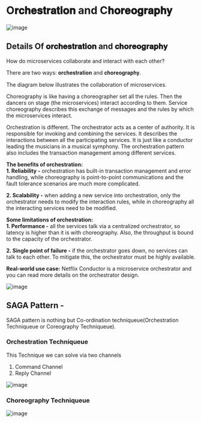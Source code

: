 # O𝐫𝐜𝐡𝐞𝐬𝐭𝐫𝐚𝐭𝐢𝐨𝐧 and C𝐡𝐨𝐫𝐞𝐨𝐠𝐫𝐚𝐩𝐡𝐲

![image](https://user-images.githubusercontent.com/115500959/206921954-3c44c5e0-8e55-458d-a2ca-6841643bb555.png)


## Details Of 𝐨𝐫𝐜𝐡𝐞𝐬𝐭𝐫𝐚𝐭𝐢𝐨𝐧 and 𝐜𝐡𝐨𝐫𝐞𝐨𝐠𝐫𝐚𝐩𝐡𝐲

How do microservices collaborate and interact with each other?

There are two ways: 𝐨𝐫𝐜𝐡𝐞𝐬𝐭𝐫𝐚𝐭𝐢𝐨𝐧 and 𝐜𝐡𝐨𝐫𝐞𝐨𝐠𝐫𝐚𝐩𝐡𝐲.

The diagram below illustrates the collaboration of microservices.

Choreography is like having a choreographer set all the rules. Then the dancers on stage (the microservices) interact according to them. Service choreography describes this exchange of messages and the rules by which the microservices interact.

Orchestration is different. The orchestrator acts as a center of authority. It is responsible for invoking and combining the services. It describes the interactions between all the participating services. It is just like a conductor leading the musicians in a musical symphony. The orchestration pattern also includes the transaction management among different services.

**The benefits of orchestration:** <br>
**1. Reliability -** orchestration has built-in transaction management and error handling, while choreography is point-to-point communications and the fault tolerance scenarios are much more complicated. <br>

**2. Scalability -** when adding a new service into orchestration, only the orchestrator needs to modify the interaction rules, while in choreography all the interacting services need to be modified.<br>

**Some limitations of orchestration:** <br>
**1. Performance -** all the services talk via a centralized orchestrator, so latency is higher than it is with choreography. Also, the throughput is bound to the capacity of the orchestrator. <br>

**2. Single point of failure -** if the orchestrator goes down, no services can talk to each other. To mitigate this, the orchestrator must be highly available.<br>

**Real-world use case:** Netflix Conductor is a microservice orchestrator and you can read more details on the orchestrator design.


![image](https://user-images.githubusercontent.com/115500959/206841373-ffcb362e-a488-4af1-9e2e-b33bb1569260.png)

## **SAGA Pattern -** 

SAGA pattern is nothing but Co-ordination techniqueue(Orchestration Techniqueue or Coreography Techniqueue).

### Orchestration Techniqueue

This Technique we can solve via two channels 
1. Command Channel
2. Reply Channel

![image](https://user-images.githubusercontent.com/115500959/206921862-3f1a4fb7-d430-4f01-8264-532c5a5992aa.png)

### Choreography Techniqueue

![image](https://user-images.githubusercontent.com/115500959/206921786-228d3ab9-b726-45ef-9b9d-e409a3d5d812.png)

